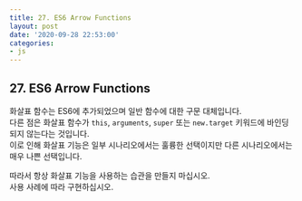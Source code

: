 ```yaml
---
title: 27. ES6 Arrow Functions
layout: post
date: '2020-09-28 22:53:00'
categories:
- js
---
```


## 27. ES6 Arrow Functions

화살표 함수는 ES6에 추가되었으며 일반 함수에 대한 구문 대체입니다.  
다른 점은 화살표 함수가 `this`, `arguments`, `super` 또는 `new.target` 키워드에 바인딩되지 않는다는 것입니다.  
이로 인해 화살표 기능은 일부 시나리오에서는 훌륭한 선택이지만 다른 시나리오에서는 매우 나쁜 선택입니다.  

따라서 항상 화살표 기능을 사용하는 습관을 만들지 마십시오.  
사용 사례에 따라 구현하십시오.